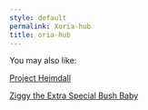 ```yaml
---
style: default
permalink: Xoria-hub
title: oria-hub
---
```

You may also like:

[Project Heimdall](http://scp-wiki.net/project-heimdall)

[Ziggy the Extra Special Bush Baby](http://scp-wiki.net/ziggy-the-extra-special-bush-baby)
